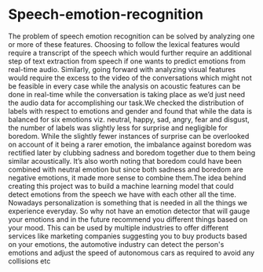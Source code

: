 # Speech-emotion-recognition

The problem of speech emotion recognition can be solved by analyzing one or more of these features. Choosing to follow the lexical features would require a transcript of
the speech which would further require an additional step of text extraction from speech if one wants to predict emotions from real-time audio. Similarly, going
forward with analyzing visual features would require the excess to the video of the conversations which might not be feasible in every case while the analysis on acoustic features can be done in real-time while the conversation is taking place as we’d just need the audio data for accomplishing our task.We checked the distribution of labels with respect to emotions and gender and found that while the data is
balanced for six emotions viz. neutral, happy, sad, angry, fear and disgust, the
number of labels was slightly less for surprise and negligible for boredom. While
the slightly fewer instances of surprise can be overlooked on account of it being a
rarer emotion, the imbalance against boredom was rectified later by clubbing
sadness and boredom together due to them being similar acoustically. It’s also worth
noting that boredom could have been combined with neutral emotion but since both
sadness and boredom are negative emotions, it made more sense to combine
them.The idea behind creating this project was to build a machine learning model
that could detect emotions from the speech we have with each other all the time.
Nowadays personalization is something that is needed in all the things we
experience everyday. So why not have an emotion detector that will gauge your
emotions and in the future recommend you different things based on your mood.
This can be used by multiple industries to offer different services like marketing
companies suggesting you to buy products based on your emotions, the automotive
industry can detect the person's emotions and adjust the speed of autonomous cars
as required to avoid any collisions etc
